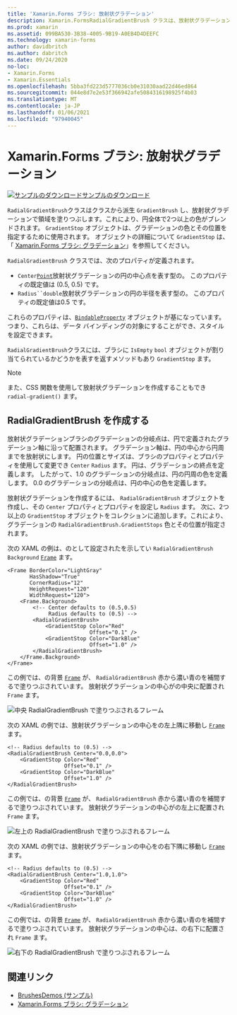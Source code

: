 ```yaml
---
title: 'Xamarin.Forms ブラシ: 放射状グラデーション'
description: Xamarin.FormsRadialGradientBrush クラスは、放射状グラデーションで領域を塗りつぶします。
ms.prod: xamarin
ms.assetid: 099BA530-3B38-4005-9B19-A0EB4D4DEEFC
ms.technology: xamarin-forms
author: davidbritch
ms.author: dabritch
ms.date: 09/24/2020
no-loc:
- Xamarin.Forms
- Xamarin.Essentials
ms.openlocfilehash: 5bba3fd223d5777036cb0e31030aad22d46ed864
ms.sourcegitcommit: 044e8d7e2e53f366942afe5084316198925f4b03
ms.translationtype: MT
ms.contentlocale: ja-JP
ms.lasthandoff: 01/06/2021
ms.locfileid: "97940045"
---
```

# <a name="no-locxamarinforms-brushes-radial-gradients"></a>Xamarin.Forms ブラシ: 放射状グラデーション

[![サンプルのダウンロード](~/media/shared/download.png)サンプルのダウンロード](/samples/xamarin/xamarin-forms-samples/userinterface-brushdemos/)

`RadialGradientBrush`クラスはクラスから派生 `GradientBrush` し、放射状グラデーションで領域を塗りつぶします。これにより、円全体で2つ以上の色がブレンドされます。 `GradientStop` オブジェクトは、グラデーションの色とその位置を指定するために使用されます。 オブジェクトの詳細について `GradientStop` は、「 [ Xamarin.Forms ブラシ: グラデーション](gradient.md)」を参照してください。

`RadialGradientBrush` クラスでは、次のプロパティが定義されます。

- `Center`[`Point`](xref:Xamarin.Forms.Point)放射状グラデーションの円の中心点を表す型の。 このプロパティの既定値は (0.5, 0.5) です。
- `Radius``double`放射状グラデーションの円の半径を表す型の。 このプロパティの既定値は0.5 です。

これらのプロパティは、[`BindableProperty`](xref:Xamarin.Forms.BindableProperty) オブジェクトが基になっています。つまり、これらは、データ バインディングの対象にすることができ、スタイルを設定できます。

`RadialGradientBrush`クラスには、ブラシに `IsEmpty` `bool` オブジェクトが割り当てられているかどうかを表すを返すメソッドもあり `GradientStop` ます。

> [!NOTE]
> また、CSS 関数を使用して放射状グラデーションを作成することもでき `radial-gradient()` ます。

## <a name="create-a-radialgradientbrush"></a>RadialGradientBrush を作成する

放射状グラデーションブラシのグラデーションの分岐点は、円で定義されたグラデーション軸に沿って配置されます。 グラデーション軸は、円の中心から円周までを放射状にします。 円の位置とサイズは、ブラシのプロパティとプロパティを使用して変更でき `Center` `Radius` ます。 円は、グラデーションの終点を定義します。 したがって、1.0 のグラデーションの分岐点は、円の円周の色を定義します。 0.0 のグラデーションの分岐点は、円の中心の色を定義します。

放射状グラデーションを作成するには、 `RadialGradientBrush` オブジェクトを作成し、その `Center` プロパティとプロパティを設定し `Radius` ます。 次に、2つ以上の `GradientStop` オブジェクトをコレクションに追加します。これにより、グラデーションの `RadialGradientBrush.GradientStops` 色とその位置が指定されます。

次の XAML の例は、のとして設定されたを示してい `RadialGradientBrush` `Background` [`Frame`](xref:Xamarin.Forms.Frame) ます。

```xaml    
<Frame BorderColor="LightGray"
       HasShadow="True"
       CornerRadius="12"
       HeightRequest="120"
       WidthRequest="120">
    <Frame.Background>
        <!-- Center defaults to (0.5,0.5)
             Radius defaults to (0.5) -->
        <RadialGradientBrush>
            <GradientStop Color="Red"
                          Offset="0.1" />
            <GradientStop Color="DarkBlue"
                          Offset="1.0" />
        </RadialGradientBrush>
    </Frame.Background>
</Frame>
```

この例では、の背景 [`Frame`](xref:Xamarin.Forms.Frame) が、 `RadialGradientBrush` 赤から濃い青のを補間するで塗りつぶされています。 放射状グラデーションの中心がの中央に配置され `Frame` ます。

![中央 RadialGradientBrush で塗りつぶされるフレーム](radialgradient-images/center.png)

次の XAML の例では、放射状グラデーションの中心をの左上隅に移動し [`Frame`](xref:Xamarin.Forms.Frame) ます。

```xaml
<!-- Radius defaults to (0.5) -->
<RadialGradientBrush Center="0.0,0.0">
    <GradientStop Color="Red"
                  Offset="0.1" />
    <GradientStop Color="DarkBlue"
                  Offset="1.0" />
</RadialGradientBrush>
```

この例では、の背景 [`Frame`](xref:Xamarin.Forms.Frame) が、 `RadialGradientBrush` 赤から濃い青のを補間するで塗りつぶされています。 放射状グラデーションの中心がの左上に配置され `Frame` ます。

![左上の RadialGradientBrush で塗りつぶされるフレーム](radialgradient-images/top-left.png)

次の XAML の例では、放射状グラデーションの中心をの右下隅に移動し [`Frame`](xref:Xamarin.Forms.Frame) ます。

```xaml
<!-- Radius defaults to (0.5) -->
<RadialGradientBrush Center="1.0,1.0">
    <GradientStop Color="Red"
                  Offset="0.1" />
    <GradientStop Color="DarkBlue"
                  Offset="1.0" />
</RadialGradientBrush>            
```

この例では、の背景 [`Frame`](xref:Xamarin.Forms.Frame) が、 `RadialGradientBrush` 赤から濃い青のを補間するで塗りつぶされています。 放射状グラデーションの中心は、の右下に配置され `Frame` ます。

![右下の RadialGradientBrush で塗りつぶされるフレーム](radialgradient-images/bottom-right.png)

## <a name="related-links"></a>関連リンク

- [BrushesDemos (サンプル)](/samples/xamarin/xamarin-forms-samples/userinterface-brushdemos/)
- [Xamarin.Forms ブラシ: グラデーション](gradient.md)
